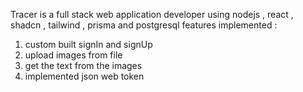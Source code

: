 Tracer is a full stack web application developer using nodejs , react , shadcn , tailwind , prisma and postgresql
features implemented :
1. custom built signIn and signUp
2. upload images from file
3. get the text from the images
4. implemented json web token
